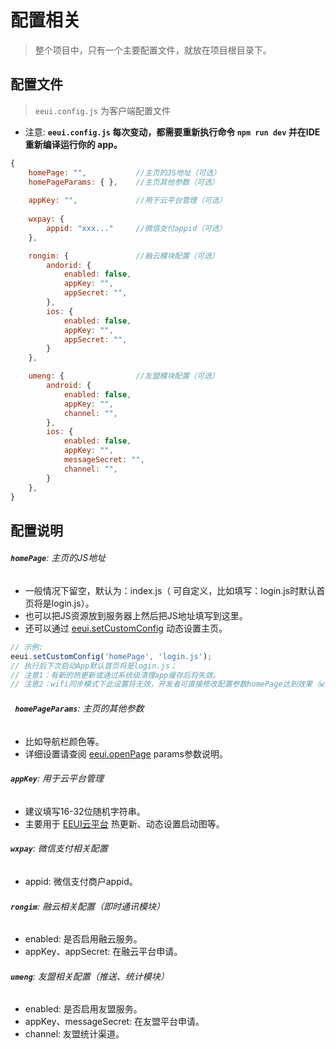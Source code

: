 # 配置相关

> 整个项目中，只有一个主要配置文件，就放在项目根目录下。

## 配置文件

> `eeui.config.js` 为客户端配置文件

- 注意:  **`eeui.config.js` 每次变动，都需要重新执行命令 `npm run dev` 并在IDE重新编译运行你的 app。**

```javascript
{
    homePage: "",           //主页的JS地址（可选）
    homePageParams: { },    //主页其他参数（可选）
     
    appKey: "",             //用于云平台管理（可选）
    
	wxpay: {
		appid: "xxx..."     //微信支付appid（可选）
	},

    rongim: {               //融云模块配置（可选）
        andorid: {
            enabled: false,
            appKey: "",
            appSecret: "",
        },
        ios: {
            enabled: false,
            appKey: "",
            appSecret: "",
        }
    },

    umeng: {                //友盟模块配置（可选）
        android: {
            enabled: false,
            appKey: "",
            channel: "",
        },
        ios: {
            enabled: false,
            appKey: "",
            messageSecret: "",
            channel: "",
        }
    },
}
```
## 配置说明

###### **`homePage`**: 主页的JS地址
- 一般情况下留空，默认为：index.js（<New date="20190823"/> 可自定义，比如填写：login.js时默认首页将是login.js）。
- 也可以把JS资源放到服务器上然后把JS地址填写到这里。
- <New date="20190823"/> 还可以通过 <a href="http://localhost:8080/module/newPage.html#eeui-setcustomconfig">eeui.setCustomConfig</a> 动态设置主页。

```js
// 示例:
eeui.setCustomConfig('homePage', 'login.js');  
// 执行后下次启动App默认首页将是login.js；
// 注意1：有新的热更新或通过系统级清理app缓存后将失效。
// 注意2：wifi同步模式下此设置将无效，开发者可直接修改配置参数homePage达到效果（wifi同步模式的首页采用的是发出wifi同步端的数据也就是电脑，但是eeui.setCustomConfig('homePage', 'xxxx')是保存在APP本地，所以wifi同步模式下无效）。
```

###### **` homePageParams`**: 主页的其他参数
- 比如导航栏颜色等。
- 详细设置请查阅 [eeui.openPage](https://eeui.app/module/newPage.html#eeui-openpage) params参数说明。

###### **`appKey`**: 用于云平台管理
- 建议填写16-32位随机字符串。
- 主要用于 [EEUI云平台](https://console.eeui.app) 热更新、动态设置启动图等。

###### **`wxpay`**: 微信支付相关配置
- appid: 微信支付商户appid。

###### **`rongim`**: 融云相关配置（即时通讯模块）
- enabled: 是否启用融云服务。
- appKey、appSecret: 在融云平台申请。

###### **`umeng`**: 友盟相关配置（推送、统计模块）
- enabled: 是否启用友盟服务。
- appKey、messageSecret: 在友盟平台申请。
- channel: 友盟统计渠道。

